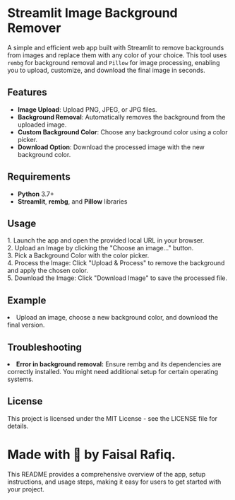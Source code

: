 # Streamlit Image Background Remover

A simple and efficient web app built with Streamlit to remove backgrounds from images and replace them with any color of your choice. This tool uses `rembg` for background removal and `Pillow` for image processing, enabling you to upload, customize, and download the final image in seconds.

## Features

- **Image Upload**: Upload PNG, JPEG, or JPG files.
- **Background Removal**: Automatically removes the background from the uploaded image.
- **Custom Background Color**: Choose any background color using a color picker.
- **Download Option**: Download the processed image with the new background color.

## Requirements

- **Python** 3.7+
- **Streamlit**, **rembg**, and **Pillow** libraries

<h2><strong>Usage</strong></h2> 
1. Launch the app and open the provided local URL in your browser.<br />
2. Upload an Image by clicking the "Choose an image..." button.<br />
3. Pick a Background Color with the color picker.<br />
4. Process the Image: Click "Upload & Process" to remove the background and apply the chosen color.<br />
5. Download the Image: Click "Download Image" to save the processed file.

<h2><strong>Example</strong></h2> 
<li>Upload an image, choose a new background color, and download the final version.</li>
<h2><strong>Troubleshooting</strong></h2> 
<li><b>Error in background removal:</b> Ensure rembg and its dependencies are correctly installed. You might need additional setup for certain operating systems.</li>
<h2><strong>License</strong></h2>
This project is licensed under the MIT License - see the LICENSE file for details.

# Made with 💛 by Faisal Rafiq.
This README provides a comprehensive overview of the app, setup instructions, and usage steps, making it easy for users to get started with your project.
